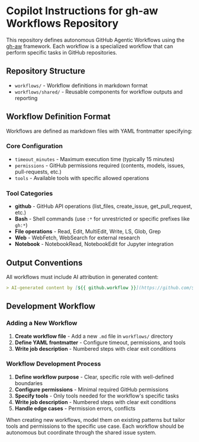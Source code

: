 # Copilot Instructions for gh-aw Workflows Repository

This repository defines autonomous GitHub Agentic Workflows using the [gh-aw](https://github.com/githubnext/gh-aw) framework. Each workflow is a specialized workflow that can perform specific tasks in GitHub repositories.

## Repository Structure

- `workflows/` - Workflow definitions in markdown format
- `workflows/shared/` - Reusable components for workflow outputs and reporting

## Workflow Definition Format

Workflows are defined as markdown files with YAML frontmatter specifying:

### Core Configuration
- `timeout_minutes` - Maximum execution time (typically 15 minutes)
- `permissions` - GitHub permissions required (contents, models, issues, pull-requests, etc.)
- `tools` - Available tools with specific allowed operations

### Tool Categories
- **github** - GitHub API operations (list_files, create_issue, get_pull_request, etc.)
- **Bash** - Shell commands (use `:*` for unrestricted or specific prefixes like `gh:*`)
- **File operations** - Read, Edit, MultiEdit, Write, LS, Glob, Grep
- **Web** - WebFetch, WebSearch for external research
- **Notebook** - NotebookRead, NotebookEdit for Jupyter integration

## Output Conventions

All workflows must include AI attribution in generated content:
```markdown
> AI-generated content by [${{ github.workflow }}](https://github.com/${{ github.repository }}/actions/runs/${{ github.run_id }}) may contain mistakes.
```

## Development Workflow

### Adding a New Workflow

1. **Create workflow file** - Add a new `.md` file in `workflows/` directory
2. **Define YAML frontmatter** - Configure timeout, permissions, and tools
3. **Write job description** - Numbered steps with clear exit conditions

### Workflow Development Process

1. **Define workflow purpose** - Clear, specific role with well-defined boundaries
2. **Configure permissions** - Minimal required GitHub permissions
3. **Specify tools** - Only tools needed for the workflow's specific tasks
4. **Write job description** - Numbered steps with clear exit conditions
5. **Handle edge cases** - Permission errors, conflicts

When creating new workflows, model them on existing patterns but tailor tools and permissions to the specific use case. Each workflow should be autonomous but coordinate through the shared issue system.
